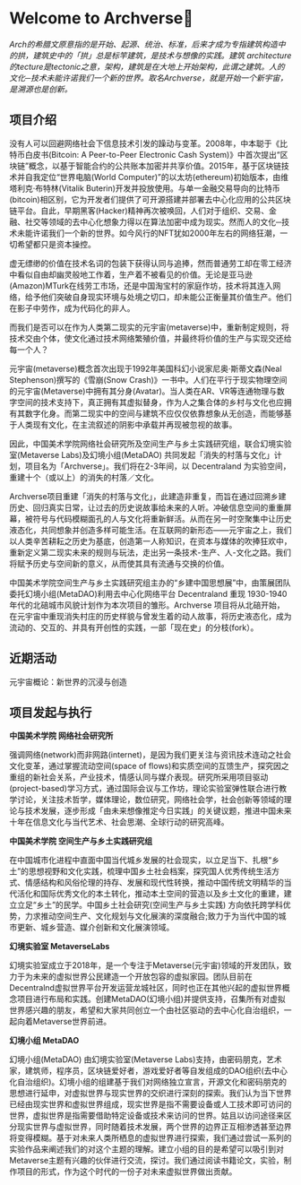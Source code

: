 # Welcome to Archverse👋

*Arch的希腊文原意指的是开始、起源、统治、标准，后来才成为专指建筑构造中的拱，建筑史中的「拱」总是标竿建筑，是技术与想像的实践。建筑 architecture的tecture是tectonic之意，架构，建筑是在大地上开始架构，此谓之建筑。人的文化─技术未能许诺我们一个新的世界。取名Archverse，就是开始一个新宇宙，是溯源也是创新。*

## 项目介绍

没有人可以回避网络社会下信息技术引发的躁动与变革。2008年，中本聪于《比特币白皮书(Bitcoin: A Peer-to-Peer Electronic Cash System)》中首次提出“区块链”概念，以基于智能合约的公共账本加密并共享价值。2015年，基于区块链技术并自我定位“世界电脑(World Computer)”的以太坊(ethereum)初始版本，由维塔利克·布特林(Vitalik Buterin)开发并投放使用。与单一金融交易导向的比特币(bitcoin)相区别，它为开发者们提供了可开源搭建并部署去中心化应用的公共区块链平台。自此，早期黑客(Hacker)精神再次被唤回，人们对于组织、交易、金融、社交等领域的去中心化想象力得以在算法加密中成为现实。然而人的文化─技术未能许诺我们一个新的世界。如今风行的NFT犹如2000年左右的网络狂潮，一切希望都只是资本操控。

虚无缥缈的价值在技术名词的包装下获得认同与追捧，然而普通劳工却在零工经济中看似自由却幽灵般地工作着，生产着不被看见的价值。无论是亚马逊(Amazon)MTurk在线劳工市场，还是中国淘宝村的家庭作坊，技术将其连入网络，给予他们突破自身现实环境与处境之切口，却未能公正衡量其价值生产。他们在影子中劳作，成为代码化的非人。

而我们是否可以在作为人类第二现实的元宇宙(metaverse)中，重新制定规则，将技术交由个体，使文化通过技术网络繁殖价值，并最终将价值的生产与实现交还给每一个人？

元宇宙(metaverse)概念首次出现于1992年美国科幻小说家尼奥·斯蒂文森(Neal Stephenson)撰写的《雪崩(Snow Crash)》一书中。人们在平行于现实物理空间的元宇宙(Metaverse)中拥有其分身(Avatar)。当人类在AR、VR等连通物理与数字空间的技术支持下，真正拥有其虚拟替身，作为人之集合体的乡村与文化也应拥有其数字化身。而第二现实中的空间与建筑不应仅仅依靠想象从无创造，而能够基于人类现有文化，在主流叙述的阴影中承载并再现被忽视的故事。

因此，中国美术学院网络社会研究所及空间生产与乡土实践研究组，联合幻境实验室(Metaverse Labs)及幻境小组(MetaDAO) 共同发起「消失的村落与文化」计划，项目名为「Archverse」。我们将在2-3年间，以 Decentraland 为实验空间，重建十个（或以上）的消失的村落／文化。

Archverse项目重建「消失的村落与文化」，此建造非重复，而旨在通过回溯乡建历史、回归真实日常，让过去的历史说故事给未来的人听。冲破信息空间的重重屏幕，被符号与代码模糊面孔的人与文化将重新鲜活。从而在另一时空聚集中让历史液态化，共同想象并创造多样可能生活。在互联网的新形态——元宇宙之上，我们以人类辛苦耕耘之历史为基底，创造第一人称知识，在资本与媒体的吹捧狂欢中，重新定义第二现实未来的规则与玩法，走出另一条技术-生产、人-文化之路。我们将赋予历史与空间新的意义，从而使其具有流通与交换的价值。 

中国美术学院空间生产与乡土实践研究组主办的“乡建中国思想展”中，由策展团队委托幻境小组(MetaDAO)利用去中心化网络平台 Decentraland 重现 1930-1940 年代的北碚城市风貌计划作为本次项目的雏形。Archverse 项目将从北碚开始，在元宇宙中重现消失村庄的历史样貌与曾发生着的动人故事，将历史液态化，成为流动的、交互的、并具有开创性的实践，一部「现在史」的分枝(fork）。


## 近期活动


元宇宙概论：新世界的沉浸与创造



## 项目发起与执行

**中国美术学院 网络社会研究所**

强调网络(network)而非网路(internet)，是因为我们更关注与资讯技术连动之社会文化变革，通过掌握流动空间(space of flows)和实质空间的互馈生产，探究因之重组的新社会关系，产业技术，情感认同与媒介表现。研究所采用项目驱动(project-based)学习方式，通过国际会议与工作坊，理论实验室弹性联合进行教学讨论，关注技术哲学，媒体理论，数位研究，网络社会学，社会创新等领域的理论与技术发展，逐步形成「由未来想像推定今日实践」的关键议题，推进中国未来十年在信息文化与当代艺术、社会思潮、全球行动的研究高峰。

**中国美术学院 空间生产与乡土实践研究组**

在中国城市化进程中直面中国当代城乡发展的社会现实，以立足当下、扎根“乡土”的思想视野和文化实践，梳理中国乡土社会档案，探究国人优秀传统生活方式、情感结构和风俗伦理的持存、发展和现代性转换，推动中国传统文明精华的当代活化和国际优秀文化的本土转化，推动本土空间的营造以及乡土文化的重建，建立立足“乡土”的民学。中国乡土社会研究(空间生产与乡土实践) 方向依托跨学科优势，力求推动空间生产、文化规划与文化展演的深度融合;致力于为当代中国的城市更新、城乡营造、媒介创新和文化展演领域。

**幻境实验室 MetaverseLabs**

幻境实验室成立于2018年，是一个专注于Metaverse(元宇宙)领域的开发团队，致力于为未来的虚拟世界公民建造一个开放包容的虚拟家园。团队目前在Decentralnd虚拟世界平台开发运营龙城社区，同时也正在其他兴起的虚拟世界概念项目进行布局和实践。创建MetaDAO(幻境小组)并提供支持，召集所有对虚拟世界感兴趣的朋友，希望和大家共同创立一个由社区驱动的去中心化自治组织，一起向着Metaverse世界前进。

**幻境小组 MetaDAO**

幻境小组(MetaDAO) 由幻境实验室(Metaverse Labs)支持，由密码朋克，艺术家，建筑师，程序员，区块链爱好者，游戏爱好者等自发组成的DAO组织(去中心化自治组织)。幻境小组的组建基于我们对网络独立宣言，开源文化和密码朋克的思想进行延申，对虚拟世界与现实世界的交织进行深刻的探索。我们认为当下世界已经由现实世界和虚拟世界组成，现实世界是指不需要设备或人工技术即可访问的世界，虚拟世界是指需要借助特定设备或技术来访问的世界。姑且以访问途径来区分现实世界与虚拟世界，同时随着技术发展，两个世界的边界正互相渗透甚至边界将变得模糊。基于对未来人类所栖息的虚拟世界进行探索，我们通过尝试一系列的实验作品来阐述我们的对这个主题的理解。建立小组的目的是希望可以吸引到对Metaverse主题有兴趣的伙伴进行交流，探讨。我们通过阅读书籍论文，实验，制作项目的形式，作为这个时代的一份子对未来虚拟世界做出贡献。




